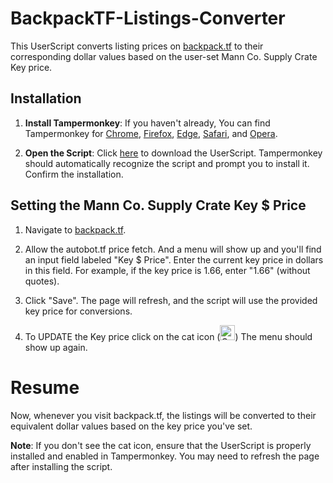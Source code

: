 # BackpackTF-Listings-Converter

This UserScript converts listing prices on [backpack.tf](https://backpack.tf/) to their corresponding dollar values based on the user-set Mann Co. Supply Crate Key price.

## Installation

1. **Install Tampermonkey**: If you haven't already, You can find Tampermonkey for [Chrome](https://chrome.google.com/webstore/detail/tampermonkey/dhdgffkkebhmkfjojejmpbldmpobfkfo), [Firefox](https://addons.mozilla.org/en-US/firefox/addon/tampermonkey/), [Edge](https://www.microsoft.com/en-us/p/tampermonkey/9nblggh5162s), [Safari](https://apps.apple.com/us/app/tampermonkey/id1482490089), and [Opera](https://addons.opera.com/en/extensions/details/tampermonkey-beta/).

2. **Open the Script**: Click [here](https://github.com/exampleuser/listings-to-dollar-converter/raw/main/listings-to-dollar-converter.user.js) to download the UserScript. Tampermonkey should automatically recognize the script and prompt you to install it. Confirm the installation.

## Setting the Mann Co. Supply Crate Key $ Price

1. Navigate to [backpack.tf](https://backpack.tf/).

2. Allow the autobot.tf price fetch. And a menu will show up and you'll find an input field labeled "Key $ Price". Enter the current key price in dollars in this field. For example, if the key price is 1.66, enter "1.66" (without quotes).

3. Click "Save". The page will refresh, and the script will use the provided key price for conversions.

4. To UPDATE the Key price click on the cat icon (<img src="https://community.cloudflare.steamstatic.com/economy/image/i0CoZ81Ui0m-9KwlBY1L_18myuGuq1wfhWSIYhY_9XEDYOMNRBsMoGuuOgceXob50kaxV_PHjMO1MHaEqgAmo9Sluha-FkTznMSxrnFf6qevMP1sc_bEDzfFk7pw6OA4S3vkxEt04G3UnNn9bzvJObtcxna3/96fx96f?allow_animated=1" alt="Cat Icon" width="24" height="24">) The menu should show up again.

# Resume

Now, whenever you visit backpack.tf, the listings will be converted to their equivalent dollar values based on the key price you've set.

**Note**: If you don't see the cat icon, ensure that the UserScript is properly installed and enabled in Tampermonkey. You may need to refresh the page after installing the script.
